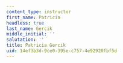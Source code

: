 ```yaml
---
content_type: instructor
first_name: Patricia
headless: true
last_name: Gercik
middle_initial: ''
salutation: ''
title: Patricia Gercik
uid: 14ef3b3d-9ce0-395e-c757-4e92920fbf5d
---
```

